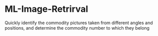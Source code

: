 # ML-Image-Retrirval
Quickly identify the commodity pictures taken from different angles and positions, and determine the commodity number to which they belong
